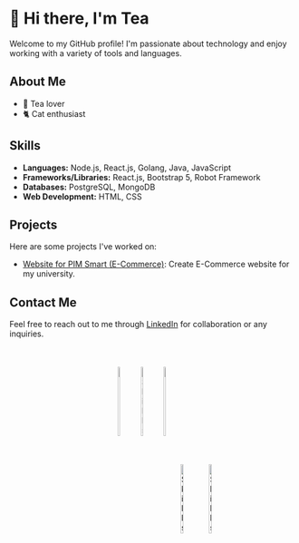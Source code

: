 # 👋 Hi there, I'm Tea

Welcome to my GitHub profile! I'm passionate about technology and enjoy working with a variety of tools and languages.

## About Me

- 🍵 Tea lover
- 🐈 Cat enthusiast

## Skills

- **Languages:** Node.js, React.js, Golang, Java, JavaScript
- **Frameworks/Libraries:** React.js, Bootstrap 5, Robot Framework
- **Databases:** PostgreSQL, MongoDB
- **Web Development:** HTML, CSS

## Projects

Here are some projects I've worked on:

- [Website for PIM Smart (E-Commerce)](https://github.com/tealerr/pim-webshop): Create E-Commerce website for my university.


## Contact Me

Feel free to reach out to me through [LinkedIn](https://www.linkedin.com/in/teeramate-kantima-855057225/) for collaboration or any inquiries.

<div style="display: flex; justify-content: center; margin: 50px;">
    <img src="https://go.dev/blog/go-brand/Go-Logo/PNG/Go-Logo_Blue.png" alt="Skills" width="10%">
    <img src="https://cdn-icons-png.flaticon.com/512/5968/5968292.png" alt="Skills" width="10%">
    <img src="https://cdn.iconscout.com/icon/free/png-256/free-java-60-1174953.png" alt="Skills" width="10%">
</div>

<div style="display: flex; justify-content: center;">
    <img src="https://static-00.iconduck.com/assets.00/node-js-icon-454x512-nztofx17.png" alt="Skills" width="10%" style="margin-left: 200px">
    <img src="https://static-00.iconduck.com/assets.00/robotframework-icon-512x512-wdkxkz5h.png" alt="Skills" width="10%">
</div>


